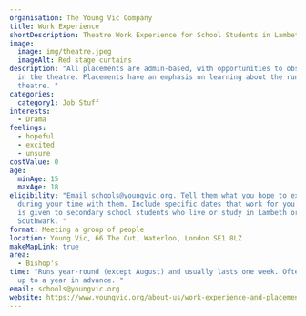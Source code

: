 ```yaml
---
organisation: The Young Vic Company
title: Work Experience
shortDescription: Theatre Work Experience for School Students in Lambeth or Southwark
image:
  image: img/theatre.jpeg
  imageAlt: Red stage curtains
description: "All placements are admin-based, with opportunities to observe work
  in the theatre. Placements have an emphasis on learning about the running of a
  theatre. "
categories:
  category1: Job Stuff
interests:
  - Drama
feelings:
  - hopeful
  - excited
  - unsure
costValue: 0
age:
  minAge: 15
  maxAge: 18
eligibility: "Email schools@youngvic.org. Tell them what you hope to experience
  during your time with them. Include specific dates that work for you. Priority
  is given to secondary school students who live or study in Lambeth or
  Southwark. "
format: Meeting a group of people
location: Young Vic, 66 The Cut, Waterloo, London SE1 8LZ
makeMapLink: true
area:
  - Bishop's
time: "Runs year-round (except August) and usually lasts one week. Often booked
  up to a year in advance. "
email: schools@youngvic.org
website: https://www.youngvic.org/about-us/work-experience-and-placements
---
```

